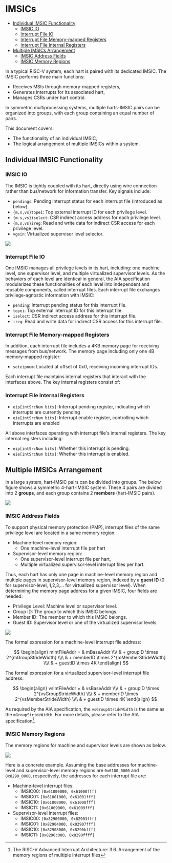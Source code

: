 # IMSICs

<!-- vim-markdown-toc GFM -->

* [Individual IMSIC Functionality](#individual-imsic-functionality)
  * [IMSIC IO](#imsic-io)
  * [Interrupt File IO](#interrupt-file-io)
  * [Interrupt File Memory-mapped Registers](#interrupt-file-memory-mapped-registers)
  * [Interrupt File Internal Registers](#interrupt-file-internal-registers)
* [Multiple IMSICs Arrangement](#multiple-imsics-arrangement)
  * [IMSIC Address Fields](#imsic-address-fields)
  * [IMSIC Memory Regions](#imsic-memory-regions)

<!-- vim-markdown-toc -->

In a typical RISC-V system, each hart is paired with its dedicated IMSIC.
The IMSIC performs three main functions:

* Receives MSIs through memory-mapped registers,
* Generates interrupts for its associated hart,
* Manages CSRs under hart control.

In symmetric multiprocessing systems, multiple harts-IMSIC pairs can be organized into groups,
with each group containing an equal number of pairs.

This document covers:

* The functionality of an individual IMSIC,
* The logical arrangement of multiple IMSICs within a system.

## Individual IMSIC Functionality

### IMSIC IO

The IMSIC is tightly coupled with its hart,
directly using wire connection rather than bus/network for information transfer.
Key signals include:

* `pendings`: Pending interrupt status for each interrupt file (introduced as below).
* `{m,s,vs}topei`: Top external interrupt ID for each privilege level.
* `{m.s,vs}iselect`: CSR indirect access address for each privilege level.
* `{m,s,vs}ireg`: Read and write data for indirect CSR access for each privilege level.
* `vgein`: Virtualized supervisor level selector.

![](./images/imsic_py.svg)

### Interrupt File IO

One IMSIC manages all privilege levels in its hart,
including: one machine level, one supervisor level, and multiple virtualized supervisor levels.
As the behaviors of each level are identical in general, the AIA specification modularizes these functionalities of each level into independent and reusable components, called interrupt files.
Each interrupt file exchanges privilege-agnostic information with IMSIC:

* `pending`: Interrupt pending status for this interrupt file.
* `topei`: Top external interrupt ID for this interrupt file.
* `iselect`: CSR indirect access address for this interrupt file.
* `ireg`: Read and write data for indirect CSR access for this interrupt file.

### Interrupt File Memory-mapped Registers

In addition, each interrupt file includes a 4KB memory page for receiving messages from bus/network.
The memory page including only one 4B memory-mapped register:

* `seteipnum`: Located at offset of 0x0, receiving incoming interrupt IDs.

Each interrupt file maintains internal registers that interact with the interfaces above.
The key internal registers consist of:

### Interrupt File Internal Registers

* `eip[intSrcNum bits]`: Interrupt pending register, indicating which interrupts are currently pending
* `eie[intSrcNum bits]`: Interrupt enable register, controlling which interrupts are enabled

All above interfaces operating with interrupt file's internal registers.
The key internal registers including:

* `eip[intSrcNum bits]`: Whether this interrupt is pending.
* `eie[intSrcNum bits]`: Whether this interrupt is enabled.

## Multiple IMSICs Arrangement

In a large system, hart-IMSIC pairs can be divided into groups.
The below figure shows a symmetric 4-hart-IMSIC system.
These 4 pairs are divided into 2 **groups**, and each group contains 2 **members** (hart-IMSIC pairs).

![](./images/imsics_arrangement_py.svg)

### IMSIC Address Fields

To support physical memory protection (PMP), interrupt files of the same privilege level are located in a same memory region:

* Machine-level memory region:
  * One machine-level interrupt file per hart
* Supervisor-level memory region:
  * One supervisor-level interrupt file per hart,
  * Multiple virtualized supervisor-level interrupt files per hart.

Thus, each hart has only one page in machine-level memory region and multiple pages in supervisor-level memory region,
indexed by a **guest ID** (0 for supervisor-level, 1,2,3,... for virtualized supervisor level).
When determining the memory page address for a given IMSIC, four fields are needed:

* Privilege Level: Machine level or supervisor level.
* Group ID: The group to which this IMSIC belongs.
* Member ID: The member to which this IMSIC belongs.
* Guest ID: Supervisor level or one of the virtualized supervisor levels.

![](./images/imsic_addr.svg)

The formal expression for a machine-level interrupt file address:

$$
\begin{align}
mIntFileAddr =
& mBaseAddr \\\\
& + groupID \times 2^{mGroupStrideWidth} \\\\
& + memberID \times 2^{mMemberStrideWidth} \\\\
& + guestID \times 4K
\end{align}
$$

The formal expression for a virtualized supervisor-level interrupt file address:

$$
\begin{align}
vsIntFileAddr =
& vsBaseAddr \\\\
& + groupID \times 2^{vsGroupStrideWidth} \\\\
& + memberID \times 2^{vsMemberStrideWidth} \\\\
& + guestID \times 4K
\end{align}
$$

As required by the AIA specification, the `vsGroupStrideWidth` is the same as the `mGroupStrideWidth`.
For more details, please refer to the AIA specification[^imsic_memory_region].

### IMSIC Memory Regions

The memory regions for machine and supervisor levels are shown as below.

![](./images/imsic_addr_space.svg)

Here is a concrete example.
Assuming the base addresses for machine-level and supervisor-level memory regions are `0x6100_0000` and `0x8290_0000`, respectively,
the addresses for each interrupt file are:

* Machine-level interrupt files:
  * IMSIC00: `[0x61000000, 0x61000fff]`
  * IMSIC01: `[0x61001000, 0x61001fff]`
  * IMSIC10: `[0x61008000, 0x61008fff]`
  * IMSIC11: `[0x61009000, 0x61009fff]`
* Supervisor-level interrupt files:
  * IMSIC00: `[0x82900000, 0x82903fff]`
  * IMSIC01: `[0x82904000, 0x82907fff]`
  * IMSIC10: `[0x82908000, 0x8290bfff]`
  * IMSIC11: `[0x8290c000, 0x8290ffff]`

[^imsic_memory_region]: The RISC-V Advanced Interrupt Architecture: 3.6. Arrangement of the memory regions of multiple interrupt files
